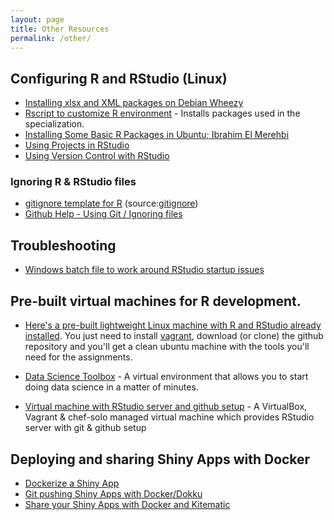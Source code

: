 ```yaml
---
layout: page
title: Other Resources
permalink: /other/
---
```


## Configuring R and RStudio (Linux)

- [Installing xlsx and XML packages on Debian Wheezy](http://allanino.me/blog/programming/installing-some-r-packages/)
- [Rscript to customize R environment](http://bit.ly/r-customize-script) - Installs packages used in the specialization.
- [Installing Some Basic R Packages in Ubuntu; Ibrahim El Merehbi](http://elmerehbi.wordpress.com/2014/09/09/installing-some-basic-r-packages-in-ubuntu)
- [Using Projects in RStudio](https://support.rstudio.com/hc/en-us/articles/200526207-Using-Projects)
- [Using Version Control with RStudio](https://support.rstudio.com/hc/en-us/articles/200532077-Version-Control-with-Git-and-SVN)

### Ignoring R & RStudio files
- [gitignore template for R](https://github.com/github/gitignore/blob/master/R.gitignore) (source:[gitignore](https://github.com/github/gitignore))
- [Github Help - Using Git / Ignoring files](https://help.github.com/articles/ignoring-files/)

## Troubleshooting
- [Windows batch file to work around RStudio startup issues](https://github.com/stepds/contrib-DataScienceSpecialization/blob/master/README.md)

## Pre-built virtual machines for R development.
- [Here's a pre-built lightweight Linux machine with R and RStudio already installed](https://github.com/queirozfcom/r-box). You just need to install [vagrant](https://www.vagrantup.com/downloads.html), download (or clone) the github repository and you'll get a clean ubuntu machine with the tools you'll need for the assignments. 

- [Data Science Toolbox](http://datasciencetoolbox.org/) - A virtual environment that allows you to start doing data science in a matter of minutes.

- [Virtual machine with RStudio server and github setup](https://github.com/tboloo/vagrant-rstudio) - A VirtualBox, Vagrant & chef-solo managed virtual machine which provides RStudio server with git & github setup

## Deploying and sharing Shiny Apps with Docker
- [Dockerize a Shiny App](http://www.rmining.net/2015/04/30/dockerizing-a-shiny-app/)
- [Git pushing Shiny Apps with Docker/Dokku](http://www.rmining.net/2015/05/11/git-pushing-shiny-apps-with-docker-dokku/)
- [Share your Shiny Apps with Docker and Kitematic](http://www.rmining.net/2015/08/10/share-your-shiny-apps-with-docker-and-kitematic/)

